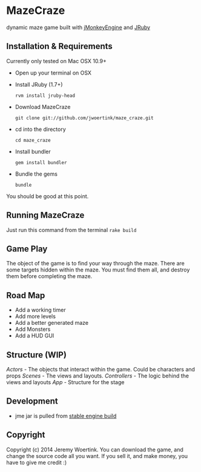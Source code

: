 # MazeCraze
dynamic maze game built with [jMonkeyEngine](http://jmonkeyengine.org) and [JRuby](http://jruby.org)

## Installation & Requirements
Currently only tested on Mac OSX 10.9+
* Open up your terminal on OSX
* Install JRuby (1.7+)

  `rvm install jruby-head`

* Download MazeCraze

  `git clone git://github.com/jwoertink/maze_craze.git`

* cd into the directory

  `cd maze_craze`

* Install bundler

  `gem install bundler`

* Bundle the gems

  `bundle`

You should be good at this point.

## Running MazeCraze
Just run this command from the terminal
  `rake build`

## Game Play
The object of the game is to find your way through the maze. There are some targets hidden within the maze. You must find them all, and destroy them before completing the maze.

## Road Map
* Add a working timer
* Add more levels
* Add a better generated maze
* Add Monsters
* Add a HUD GUI

## Structure (WIP)
*Actors* - The objects that interact within the game. Could be characters and props
*Scenes* - The views and layouts.
*Controllers* - The logic behind the views and layouts
*App* - Structure for the stage

## Development
* jme jar is pulled from [stable engine build](http://updates.jmonkeyengine.org/stable/3.0/engine/)

## Copyright
Copyright (c) 2014 Jeremy Woertink. You can download the game, and change the source code all you want. If you sell it, and make money, you have to give me credit :)
